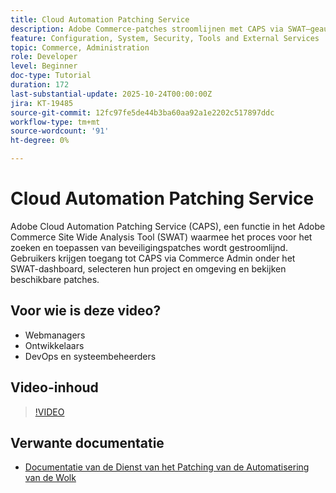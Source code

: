 ```yaml
---
title: Cloud Automation Patching Service
description: Adobe Commerce-patches stroomlijnen met CAPS via SWAT—geautomatiseerde updates voor veilig, probleemloos onderhoud van sites
feature: Configuration, System, Security, Tools and External Services
topic: Commerce, Administration
role: Developer
level: Beginner
doc-type: Tutorial
duration: 172
last-substantial-update: 2025-10-24T00:00:00Z
jira: KT-19485
source-git-commit: 12fc97fe5de44b3ba60aa92a1e2202c517897ddc
workflow-type: tm+mt
source-wordcount: '91'
ht-degree: 0%

---
```



# Cloud Automation Patching Service

Adobe Cloud Automation Patching Service (CAPS), een functie in het Adobe Commerce Site Wide Analysis Tool (SWAT) waarmee het proces voor het zoeken en toepassen van beveiligingspatches wordt gestroomlijnd. Gebruikers krijgen toegang tot CAPS via Commerce Admin onder het SWAT-dashboard, selecteren hun project en omgeving en bekijken beschikbare patches.

## Voor wie is deze video?

* Webmanagers
* Ontwikkelaars
* DevOps en systeembeheerders

## Video-inhoud

>[!VIDEO](https://video.tv.adobe.com/v/3476247/?learn=on&enablevpops)

## Verwante documentatie

* [ Documentatie van de Dienst van het Patching van de Automatisering van de Wolk ](https://experienceleague.adobe.com/en/docs/commerce-operations/tools/caps-tool/intro)
